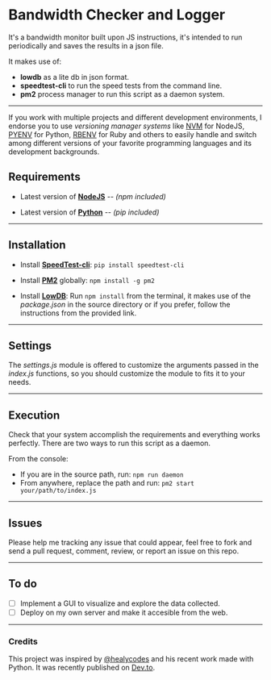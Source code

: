 # Bandwidth Checker and Logger
It's a bandwidth monitor built upon JS instructions,  it's intended to run periodically and saves the results in a json file.

It makes use of:
- **lowdb** as a lite db in json format.
- **speedtest-cli** to run the speed tests from the command line.
- **pm2** process manager to run this script as a daemon system.
---
If you work with multiple projects and different development environments, I endorse you to use *versioning manager systems* like [NVM](https://github.com/nvm-sh/nvm) for NodeJS, [PYENV](https://github.com/pyenv/pyenv) for Python, [RBENV](https://github.com/rbenv/rbenv) for Ruby and others to easily handle and switch among different versions of your favorite programming languages and its development backgrounds.

## Requirements
- Latest version of **[NodeJS](https://nodejs.org/en/)** 
*-- (npm included)*

- Latest version of **[Python](https://www.python.org/)** *-- (pip included)*


---
## Installation
- Install **[SpeedTest-cli](https://github.com/sivel/speedtest-cli)**: `pip install speedtest-cli`
- Install **[PM2]()** globally: `npm install -g pm2`

- Install **[LowDB](https://github.com/typicode/lowdb)**: Run `npm install` from the terminal, it makes use of the *package.json* in the source directory or if you prefer, follow the instructions from the provided link.

---

## Settings
The *settings.js* module is offered to customize the arguments passed in the *index.js* functions, so you should customize the module to fits it to your needs.

---

## Execution
Check that your system accomplish the requirements and everything works perfectly.
There are two ways to run this script as a daemon.

From the console:
- If you are in the source path, run: `npm run daemon`
- From anywhere, replace the path and run: `pm2 start your/path/to/index.js`

---

## Issues
Please help me tracking any issue that could appear, feel free to fork and send a pull request, comment, review, or report an issue on this repo.

---
## To do
- [ ] Implement a GUI to visualize and explore the data collected.
- [ ] Deploy on my own server and make it accesible from the web.
---

### Credits
This project was inspired by [@healycodes](https://github.com/healeycodes) and his recent work made with Python. It was recently published on [Dev.to](https://dev.to/healeycodes/i-built-a-bot-to-try-and-get-money-back-from-my-internet-provider-33ip).

